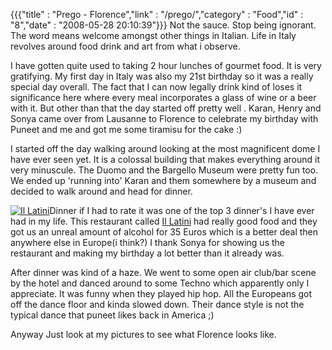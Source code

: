 {{{"title" : "Prego - Florence","link" : "/prego/","category" : "Food","id" : "8","date" : "2008-05-28 20:10:39"}}}
Not the sauce. Stop being ignorant. The word means welcome amongst other things in Italian. Life in Italy revolves around food drink and art from what i observe.

I have gotten quite used to taking 2 hour lunches of gourmet food. It is very gratifying. My first day in Italy was  also my 21st birthday so it was a really special day overall. The fact that I can now legally drink kind of loses it significance here where every meal incorporates a glass of wine or a beer with it. But other than that the day started off pretty well . Karan, Henry and Sonya came over from Lausanne to Florence to celebrate my birthday with Puneet and me and got me some tiramisu for the cake :)

I started off the day walking around looking at the most magnificent dome I have ever seen yet. It is a colossal building that makes everything around it very minuscule. The Duomo and the Bargello Museum were pretty fun too. We ended up 'running into' Karan and them somewhere by a museum and decided to walk around and head for dinner.

[![](/img/upload/dscn3500-300x225.jpg "Il Latini")](/img/upload/dscn3500.jpg)Dinner if I had to rate it was one of the top 3 dinner's I have ever had in my life. This restaurant called [Il Latini](http://www.illatini.com/) had really good food and they got us an unreal amount of alcohol for 35 Euros which is a better deal then anywhere else in Europe(i think?) I thank Sonya for showing us the restaurant and making my birthday a lot better than it already was.

After dinner was kind of a haze. We went to some open air club/bar scene by the hotel and danced around to some Techno which apparently only I appreciate. It was funny when they played hip hop. All the Europeans got off the dance floor and kinda slowed down. Their dance style is not the typical dance that puneet likes back in America ;)

Anyway Just look at my pictures to see what Florence looks like.